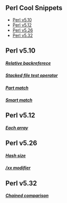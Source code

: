 ## Perl Cool Snippets
- [Perl v5.10](#v510)
- [Perl v5.12](#v512)
- [Perl v5.26](#v526)
- [Perl v5.32](#v532)

## Perl v5.10
##### [Relative backreferece](/v510/relative-backreference.pl)
##### [Stacked file test operator](/v510/stacked-file-test-operator.pl)
##### [Part match](/v510/part-match.pl)
##### [Smart match](/v510/smart-match.pl)

## Perl v5.12
##### [Each array](/v512/each-array.pl)

## Perl v5.26
##### [Hash size](/v526/hash-size.pl)
##### [/xx modifier](/v526/regex-xx.pl)

## Perl v5.32
##### [Chained comparison](/v532/chained-comparison.pl)
